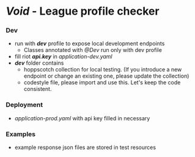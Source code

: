 # _Void_ - League profile checker

### Dev
- run with **_dev_** profile to expose local development endpoints
  - Classes annotated with _@Dev_ run only with dev profile
- fill riot _**api.key**_ in _application-dev.yaml_
- _**dev**_ folder contains
  - hoppscotch collection for local testing. (If you introduce a new endpoint or change an existing one, please update the collection)
  - codestyle file, please import and use this. Let's keep the code consistent.

### Deployment
- _application-prod.yaml_ with api key filled in necessary


### Examples
- example response json files are stored in test resources

